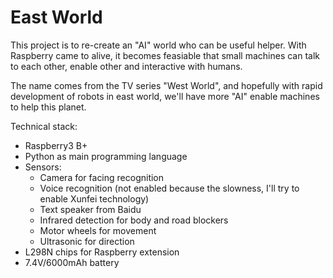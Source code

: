 # East World
This project is to re-create an "AI" world who can be useful helper.  With Raspberry came to alive, it becomes feasiable that small machines can talk to each other, enable other and interactive with humans.

The name comes from the TV series "West World", and hopefully with rapid development of robots in east world, we'll have more "AI" enable machines to help this planet.

Technical stack:
* Raspberry3 B+
* Python as main programming language
* Sensors:
    * Camera for facing recognition
    * Voice recognition (not enabled because the slowness, I'll try to enable Xunfei technology)
    * Text speaker from Baidu
    * Infrared detection for body and road blockers 
    * Motor wheels for movement
    * Ultrasonic for direction
* L298N chips for Raspberry extension
* 7.4V/6000mAh battery

  
